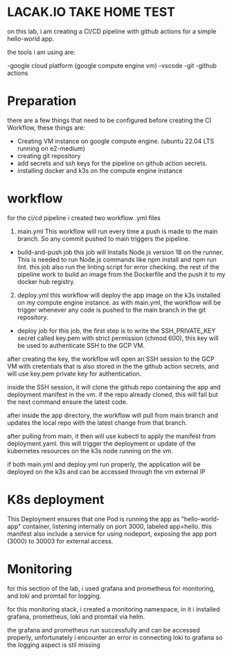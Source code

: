 # LACAK.IO TAKE HOME TEST
on this lab, i am creating a CI/CD pipeline with github actions for a simple hello-world app.

the tools i am using are:

-google cloud platform (google compute engine vm)
-vscode
-git
-github actions

# Preparation
there are a few things that need to be configured before creating the CI Workflow, these things are:

- Creating VM instance on google compute engine. (ubuntu 22.04 LTS running on e2-medium)
- creating git repository
- add secrets and ssh keys for the pipeline on github action secrets.
- installing docker and k3s on the compute engine instance

# workflow
for the ci/cd pipeline i created two workflow .yml files
1. main.yml
This workflow will run every time a push is made to the main branch.
So any commit pushed to main triggers the pipeline.

- build-and-push job
this job will Installs Node.js version 18 on the runner.
This is needed to run Node.js commands like npm install and npm run lint.
this job also run the linting script for error checking.
the rest of the pipeline work to build an image from the Dockerfile and the push it to my docker hub registry.

2. deploy.yml
this workflow will deploy the app image on the k3s installed on my compute engine instance.
as with main.yml, the workflow will be trigger whenever any code is pushed to the main branch in the git repository.

- deploy job
for this job, the first step is to write the SSH_PRIVATE_KEY secret called key.pem with strict permission (chmod 600), this key will be used to authenticate SSH to the GCP VM.

after creating the key, the workflow will open an SSH session to the GCP VM with cretentials that is also stored in the the github action secrets, and will use key.pem private key for authentication.

inside the SSH session, it will clone the github repo containing the app and deployment manifest in the vm. if the repo already cloned, this will fail but the next command ensure the latest code.

after inside the app directory, the workflow will pull from main branch and updates the local repo with the latest change from that branch.

after pulling from main, it then will use kubectl to apply the manifest from deployment.yaml. this will trigger the deployment or update of the kubernetes resources on the k3s node running on the vm.

if both main.yml and deploy.yml run properly, the application will be deployed on the k3s and can be accessed through the vm external IP

# K8s deployment
This Deployment ensures that one Pod is running the app as "hello-world-app" container, listening internally on port 3000, labeled app=hello.
this manifest also include a service for using nodeport, exposing the app port (3000) to 30003 for external access.

# Monitoring
for this section of the lab, i used grafana and prometheus for monitoring, and loki and promtail for logging.

for this monitoring stack, i created a monitoring namespace, in it i installed grafana, prometheus, loki and promtail via helm.

the grafana and prometheus run successfully and can be accessed properly, unfortunately i encounter an error in connecting loki to grafana so the logging aspect is stil missing